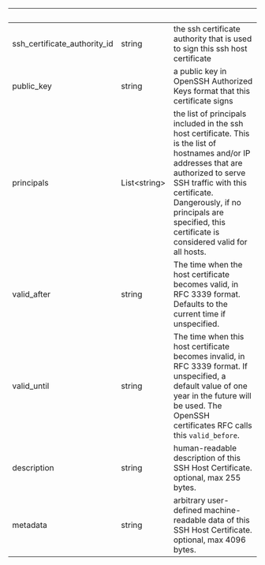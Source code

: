 <!-- Code generated for API Clients. DO NOT EDIT. -->

| &nbsp;                       | &nbsp;             | &nbsp;                                                                                                                                                                                                                                                                          |
| ---------------------------- | ------------------ | ------------------------------------------------------------------------------------------------------------------------------------------------------------------------------------------------------------------------------------------------------------------------------- |
| ssh_certificate_authority_id | string             | the ssh certificate authority that is used to sign this ssh host certificate                                                                                                                                                                                                    |
| public_key                   | string             | a public key in OpenSSH Authorized Keys format that this certificate signs                                                                                                                                                                                                      |
| principals                   | List&lt;string&gt; | the list of principals included in the ssh host certificate. This is the list of hostnames and/or IP addresses that are authorized to serve SSH traffic with this certificate. Dangerously, if no principals are specified, this certificate is considered valid for all hosts. |
| valid_after                  | string             | The time when the host certificate becomes valid, in RFC 3339 format. Defaults to the current time if unspecified.                                                                                                                                                              |
| valid_until                  | string             | The time when this host certificate becomes invalid, in RFC 3339 format. If unspecified, a default value of one year in the future will be used. The OpenSSH certificates RFC calls this `valid_before`.                                                                        |
| description                  | string             | human-readable description of this SSH Host Certificate. optional, max 255 bytes.                                                                                                                                                                                               |
| metadata                     | string             | arbitrary user-defined machine-readable data of this SSH Host Certificate. optional, max 4096 bytes.                                                                                                                                                                            |
